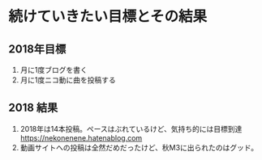 # 続けていきたい目標とその結果

## 2018年目標

1. 月に1度ブログを書く
2. 月に1度ニコ動に曲を投稿する

## 2018 結果

1. 2018年は14本投稿。ペースはぶれているけど、気持ち的には目標到達 https://nekonenene.hatenablog.com
2. 動画サイトへの投稿は全然だめだったけど、秋M3に出られたのはグッド。
